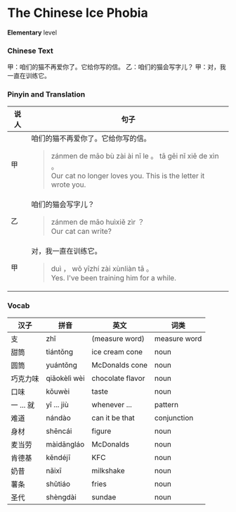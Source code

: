# The Chinese Ice Phobia
**Elementary** level
### Chinese Text
甲：咱们的猫不再爱你了。它给你写的信。
乙：咱们的猫会写字儿？
甲：对，我一直在训练它。

### Pinyin and Translation
|说人|句子|
|----|----|
|甲|咱们的猫不再爱你了。它给你写的信。<blockquote>zánmen de māo bù zài ài nǐ le 。 tā gěi nǐ xiě de xìn 。<br />Our cat no longer loves you. This is the letter it wrote you.</blockquote>|
|乙|咱们的猫会写字儿？<blockquote>zánmen de māo huìxiě zìr ？<br />Our cat can write?</blockquote>|
|甲|对，我一直在训练它。<blockquote>duì ， wǒ yīzhí zài xùnliàn tā 。<br />Yes. I've been training him for a while.</blockquote>|
### Vocab
|汉子|拼音|英文|词类|
|----|----|----|----|
|支|zhī|(measure word)|measure word|
|甜筒|tiántǒng|ice cream cone|noun|
|圆筒|yuántǒng|McDonalds cone|noun|
|巧克力味|qiǎokèlì wèi|chocolate flavor|noun|
|口味|kǒuwèi|taste|noun|
|一 ... 就|yī ... jiù|whenever ...|pattern|
|难道|nándào|can it be that|conjunction|
|身材|shēncái|figure|noun|
|麦当劳|màidāngláo|McDonalds|noun|
|肯德基|kěndéjī|KFC|noun|
|奶昔|nǎixī|milkshake|noun|
|薯条|shǔtiáo|fries|noun|
|圣代|shèngdài|sundae|noun|